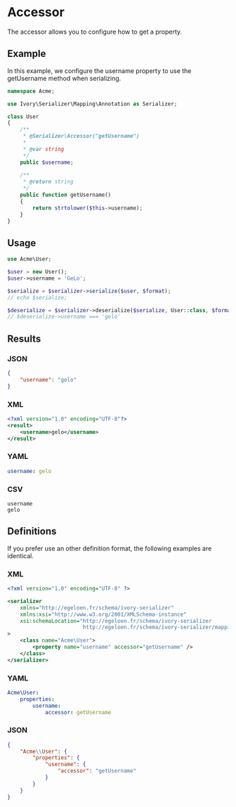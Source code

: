# Accessor

The accessor allows you to configure how to get a property.

## Example

In this example, we configure the username property to use the getUsername method when serializing.

``` php
namespace Acme;

use Ivory\Serializer\Mapping\Annotation as Serializer;

class User
{
    /**
     * @Serializer\Accessor("getUsername")
     *
     * @var string
     */
    public $username;
    
    /**
     * @return string
     */
    public function getUsername()
    {
        return strtolower($this->username);
    }
}
```

## Usage

``` php
use Acme\User;

$user = new User();
$user->username = 'GeLo';

$serialize = $serializer->serialize($user, $format);
// echo $serialize;

$deserialize = $serializer->deserialize($serialize, User::class, $format);
// $deserialize->username === 'gelo'
```

## Results

### JSON

``` json
{
    "username": "gelo"
}
```

### XML

``` xml
<?xml version="1.0" encoding="UTF-8"?>
<result>
    <username>gelo</username>
</result>
```

### YAML

``` yaml
username: gelo
```

### CSV

``` csv
username
gelo
```

## Definitions

If you prefer use an other definition format, the following examples are identical. 

### XML

``` xml
<?xml version="1.0" encoding="UTF-8" ?>

<serializer
    xmlns="http://egeloen.fr/schema/ivory-serializer"
    xmlns:xsi="http://www.w3.org/2001/XMLSchema-instance"
    xsi:schemaLocation="http://egeloen.fr/schema/ivory-serializer
                        http://egeloen.fr/schema/ivory-serializer/mapping-1.0.xsd"
>
    <class name="Acme\User">
        <property name="username" accessor="getUsername" />
    </class>
</serializer>
```

### YAML

``` yaml
Acme\User:
    properties:
        username:
            accessor: getUsername
```

### JSON

``` json
{
    "Acme\\User": {
        "properties": {
            "username": {
                "accessor": "getUsername"
            }
        }
    }
}
```
